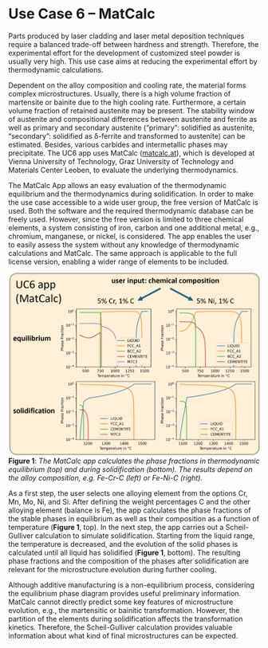 # Use Case 6 – MatCalc

Parts produced by laser cladding and laser metal deposition techniques require a balanced trade-off between hardness and strength. Therefore, the experimental effort for the development of customized steel powder is usually very high. This use case aims at reducing the experimental effort by thermodynamic calculations.

Dependent on the alloy composition and cooling rate, the material forms complex microstructures. Usually, there is a high volume fraction of martensite or bainite due to the high cooling rate. Furthermore, a certain volume fraction of retained austenite may be present. The stability window of austenite and compositional differences between austenite and ferrite as well as primary and secondary austenite (“primary”: solidified as austenite, “secondary”: solidified as δ-ferrite and transformed to austenite) can be estimated. Besides, various carbides and intermetallic phases may precipitate. The UC6 app uses MatCalc ([matcalc.at](https://www.matcalc.at)), which is developed at Vienna University of Technology, Graz University of Technology and Materials Center Leoben, to evaluate the underlying thermodynamics.

The MatCalc App allows an easy evaluation of the thermodynamic equilibrium and the thermodynamics during solidification. In order to make the use case accessible to a wide user group, the free version of MatCalc is used. Both the software and the required thermodynamic database can be freely used. However, since the free version is limited to three chemical elements, a system consisting of iron, carbon and one additional metal, e.g., chromium, manganese, or nickel, is considered. The app enables the user to easily assess the system without any knowledge of thermodynamic calculations and MatCalc. The same approach is applicable to the full license version, enabling a wider range of elements to be included.

![UC6_app|687x500](../_static/img/ucs/uc6/UC6_app.png)
**Figure 1**: _The MatCalc app calculates the phase fractions in thermodynamic equilibrium (top) and during solidification (bottom). The results depend on the alloy composition, e.g. Fe-Cr-C (left) or Fe-Ni-C (right)._

As a first step, the user selects one alloying element from the options Cr, Mn, Mo, Ni, and Si. After defining the weight percentages C and the other alloying element (balance is Fe), the app calculates the phase fractions of the stable phases in equilibrium as well as their composition as a function of temperature (**Figure 1**, top). In the next step, the app carries out a Scheil-Gulliver calculation to simulate solidification. Starting from the liquid range, the temperature is decreased, and the evolution of the solid phases is calculated until all liquid has solidified (**Figure 1**, bottom). The resulting phase fractions and the composition of the phases after solidification are relevant for the microstructure evolution during further cooling.

Although additive manufacturing is a non-equilibrium process, considering the equilibrium phase diagram provides useful preliminary information. MatCalc cannot directly predict some key features of microstructure evolution, e.g., the martensitic or bainitic transformation. However, the partition of the elements during solidification affects the transformation kinetics. Therefore, the Scheil-Gulliver calculation provides valuable information about what kind of final microstructures can be expected.

